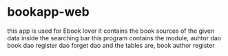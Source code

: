 # bookapp-web
this app is used for Ebook lover
it contains the book sources of the given data inside the searching bar
this program contains the module,
auhtor dao
book dao
register dao
forget dao
and the tables are,
book
author
register
